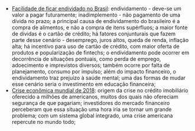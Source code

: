 * [Facilidade de ficar endividado no Brasil](https://guiadoestudante.abril.com.br/atualidades/por-que-e-tao-facil-ficar-endividado-no-brasil/): endividamento - deve-se um valor a pagar futuramente; inadimplemento - não pagamento de uma dívida no prazo; a principal causa de endividamento do brasileiro é a compra de alimentos, e não a compra de itens supérfluos; a maior fonte de dívidas é o cartão de crédito; há fatores conjunturais que fazem parte desse cenário - desemprego, juros altos, queda de renda, inflação alta; há incentivo para uso de cartão de crédito, com maior oferta de produtos e popularização de fintechs; o endividamento pode ocorrer em decorrência de situações pontuais, como perda de emprego, adoecimento e imprevistos diversos; também ocorre por falta de planejamento, consumo por impulso; além do impacto financeiro, o endividamento traz prejuízo à saúde mental; uma das formas de mudar esse cenário seria o investimento em educação financeira;
* [Crise econômica mundial de 2018](https://guiadoestudante.abril.com.br/atualidades/a-grande-aposta-crise-economica-2008/): origem da crise no crédito imobiliário oferecido a milhões de americanos, muitos dos quais não ofereciam segurança de que pagariam; investidores do mercado financeiro perceberam que essa situação uma hora iria se tornar um grande problema; com um sistema global integrado, uma crise americana repercute no mundo todo;